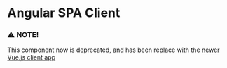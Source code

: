 # Angular SPA Client

### :warning: NOTE!
This component now is deprecated, and has been replace with the [newer Vue.js client app](../vue)
